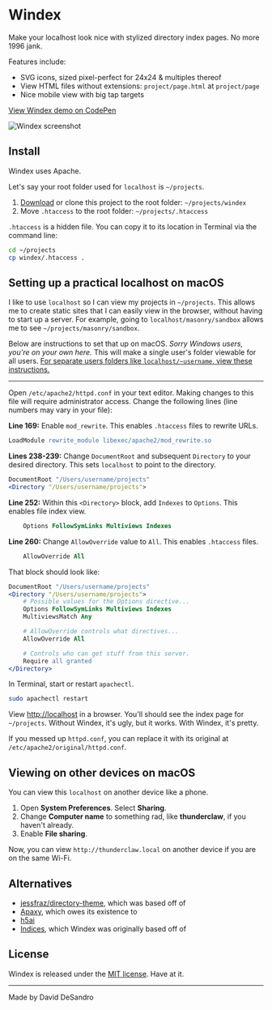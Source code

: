 # Windex

Make your localhost look nice with stylized directory index pages. No more 1996 jank.

Features include:

+ SVG icons, sized pixel-perfect for 24x24 & multiples thereof
+ View HTML files without extensions: `project/page.html` at `project/page`
+ Nice mobile view with big tap targets

[View Windex demo on CodePen](https://codepen.io/desandro/full/OvwROP)

![Windex screenshot](https://i.imgur.com/j9Tsazt.png)

## Install

Windex uses Apache.

Let's say your root folder used for `localhost` is `~/projects`.

1. [Download](https://github.com/desandro/windex/archive/master.zip) or clone this project to the root folder: `~/projects/windex`
2. Move `.htaccess` to the root folder: `~/projects/.htaccess`

`.htaccess` is a hidden file. You can copy it to its location in Terminal via the command line:

``` sh
cd ~/projects
cp windex/.htaccess .
```

## Setting up a practical localhost on macOS

I like to use `localhost` so I can view my projects in `~/projects`. This allows me to create static sites that I can easily view in the browser, without having to start up a server. For example, going to `localhost/masonry/sandbox` allows me to see `~/projects/masonry/sandbox`.

Below are instructions to set that up on macOS. _Sorry Windows users, you're on your own here._ This will make a single user's folder viewable for all users. [For separate users folders like `localhost/~username`, view these instructions.](https://discussions.apple.com/docs/DOC-3083)

---

Open `/etc/apache2/httpd.conf` in your text editor. Making changes to this file will require administrator access. Change the following lines (line numbers may vary in your file):

**Line 169:** Enable `mod_rewrite`. This enables `.htaccess` files to rewrite URLs.

``` apache
LoadModule rewrite_module libexec/apache2/mod_rewrite.so
```

**Lines 238-239:** Change `DocumentRoot` and subsequent `Directory` to your desired directory. This sets `localhost` to point to the directory.

``` apache
DocumentRoot "/Users/username/projects"
<Directory "/Users/username/projects">
```

**Line 252:** Within this `<Directory>` block, add `Indexes` to `Options`. This enables file index view.

``` apache
    Options FollowSymLinks Multiviews Indexes
```

**Line 260:** Change `AllowOverride` value to `All`. This enables `.htaccess` files.

``` apache
    AllowOverride All
```

That block should look like:

``` apache
DocumentRoot "/Users/username/projects"
<Directory "/Users/username/projects">
    # Possible values for the Options directive...
    Options FollowSymLinks Multiviews Indexes
    MultiviewsMatch Any

    # AllowOverride controls what directives...
    AllowOverride All

    # Controls who can get stuff from this server.
    Require all granted
</Directory>
```

In Terminal, start or restart `apachectl`.

``` sh
sudo apachectl restart
```

View [http://localhost](http://localhost) in a browser. You'll should see the index page for `~/projects`. Without Windex, it's ugly, but it works. With Windex, it's pretty.

If you messed up `httpd.conf`, you can replace it with its original at `/etc/apache2/original/httpd.conf`.

## Viewing on other devices on macOS

You can view this `localhost` on another device like a phone.

1. Open **System Preferences**. Select **Sharing**.
2. Change **Computer name** to something rad, like **thunderclaw**, if you haven't already.
3. Enable **File sharing**.

Now, you can view `http://thunderclaw.local` on another device if you are on the same Wi-Fi.

## Alternatives

+ [jessfraz/directory-theme](https://github.com/jessfraz/directory-theme), which was based off of
+ [Apaxy](https://github.com/oupala/apaxy), which owes its existence to
+ [h5ai](https://larsjung.de/h5ai/)
+ [Indices](http://antisleep.com/indices/), which Windex was originally based off of

## License

Windex is released under the [MIT license](https://desandro.mit-license.org). Have at it.

---

Made by David DeSandro
